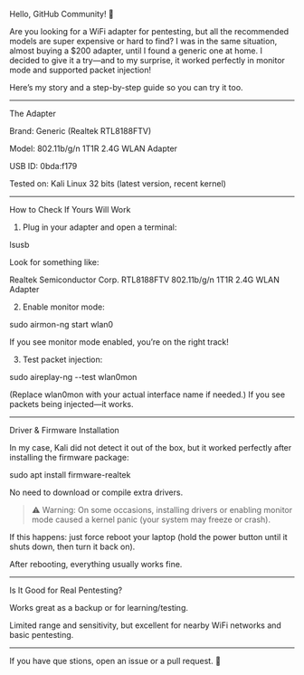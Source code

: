 Hello, GitHub Community! 👋

Are you looking for a WiFi adapter for pentesting, but all the recommended models are super expensive or hard to find?
I was in the same situation, almost buying a $200 adapter, until I found a generic one at home. I decided to give it a try—and to my surprise, it worked perfectly in monitor mode and supported packet injection!

Here’s my story and a step-by-step guide so you can try it too.


---

The Adapter

Brand: Generic (Realtek RTL8188FTV)

Model: 802.11b/g/n 1T1R 2.4G WLAN Adapter

USB ID: 0bda:f179

Tested on: Kali Linux 32 bits (latest version, recent kernel)



---

How to Check If Yours Will Work

1. Plug in your adapter and open a terminal:

lsusb

Look for something like:

Realtek Semiconductor Corp. RTL8188FTV 802.11b/g/n 1T1R 2.4G WLAN Adapter


2. Enable monitor mode:

sudo airmon-ng start wlan0

If you see monitor mode enabled, you’re on the right track!


3. Test packet injection:

sudo aireplay-ng --test wlan0mon

(Replace wlan0mon with your actual interface name if needed.)
If you see packets being injected—it works.




---

Driver & Firmware Installation

In my case, Kali did not detect it out of the box, but it worked perfectly after installing the firmware package:

sudo apt install firmware-realtek

No need to download or compile extra drivers.


> ⚠️ Warning:
On some occasions, installing drivers or enabling monitor mode caused a kernel panic (your system may freeze or crash).

If this happens: just force reboot your laptop (hold the power button until it shuts down, then turn it back on).

After rebooting, everything usually works fine.





---

Is It Good for Real Pentesting?

Works great as a backup or for learning/testing.

Limited range and sensitivity, but excellent for nearby WiFi networks and basic pentesting.



---

If you have que
stions, open an issue or a pull request. 🤗

